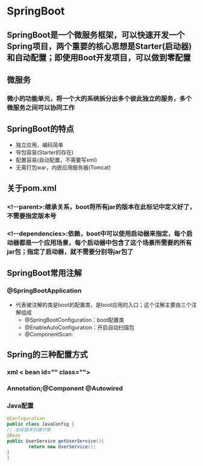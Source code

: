 # SpringBoot
## SpringBoot是一个微服务框架，可以快速开发一个Spring项目，两个重要的核心思想是Starter(启动器)和自动配置；即使用Boot开发项目，可以做到零配置
## 微服务
### 微小的功能单元，将一个大的系统拆分出多个彼此独立的服务，多个微服务之间可以协同工作
## SpringBoot的特点
- 独立应用，编码简单
- 导包容易(Starter的存在)
- 配置容易(自动配置，不需要写xml)
- 无需打包war，内嵌应用服务器(Tomcat)
## 关于pom.xml
### <!--parent>:继承关系，boot将所有jar的版本在此标记中定义好了，不需要指定版本号
### <!--dependencies>:依赖，boot中可以使用启动器来指定，每个启动器都是一个应用场景，每个启动器中包含了这个场景所需要的所有jar包；指定了启动器，就不需要分别导jar包了
## SpringBoot常用注解
### @SpringBootApplication
- 代表被注解的类是boot的配置类，是boot应用的入口；这个注解主要由三个注解组成
  - @SpringBootConfiguration：boot配置类
  - @EnableAutoConfiguration：开启自动扫描包
  - @ComponentScan:
## Spring的三种配置方式
### xml < bean id="" class="">
### Annotation;@Component @Autowired
### Java配置
```Java
@Configuration
public class JavaConfig {
// 由容器来创建对象
@Bean
public UserService getUserService(){
		return new UserService();
}
}
```
